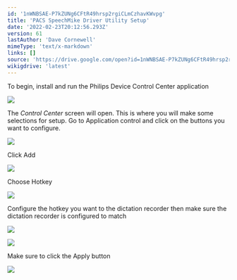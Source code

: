 ```yaml
---
id: '1nWNBSAE-P7kZUNg6CFtR49hrsp2rgiCLmCzhavKWvpg'
title: 'PACS SpeechMike Driver Utility Setup'
date: '2022-02-23T20:12:56.293Z'
version: 61
lastAuthor: 'Dave Cornewell'
mimeType: 'text/x-markdown'
links: []
source: 'https://drive.google.com/open?id=1nWNBSAE-P7kZUNg6CFtR49hrsp2rgiCLmCzhavKWvpg'
wikigdrive: 'latest'
---
```

To begin, install and run the Philips Device Control Center application

![](../pacs-speechmike-driver-utility-setup.assets/692b0ac2c2035ef6414a0ee249a34639.png)


The *Control Center* screen will open. This is where you will make some selections for setup. Go to Application control and click on the buttons you want to configure.

![](../pacs-speechmike-driver-utility-setup.assets/3871d608be341e425930fb39f73355e6.png)




Click Add

![](../pacs-speechmike-driver-utility-setup.assets/ccb1e0017fba4c9a719ea0e49350d991.png)


Choose Hotkey

![](../pacs-speechmike-driver-utility-setup.assets/6ce2e252e17920f79369dfce065863d8.png)


Configure the hotkey you want to the dictation recorder then make sure the dictation recorder is configured to match

![](../pacs-speechmike-driver-utility-setup.assets/3c17973721b92cc825e480f31de38713.png)



![](../pacs-speechmike-driver-utility-setup.assets/aef3c26db1fa18904eed21802faaf785.png)



Make sure to click the Apply button

![](../pacs-speechmike-driver-utility-setup.assets/5e28184275ae52b6371a31acdea239c4.png)


